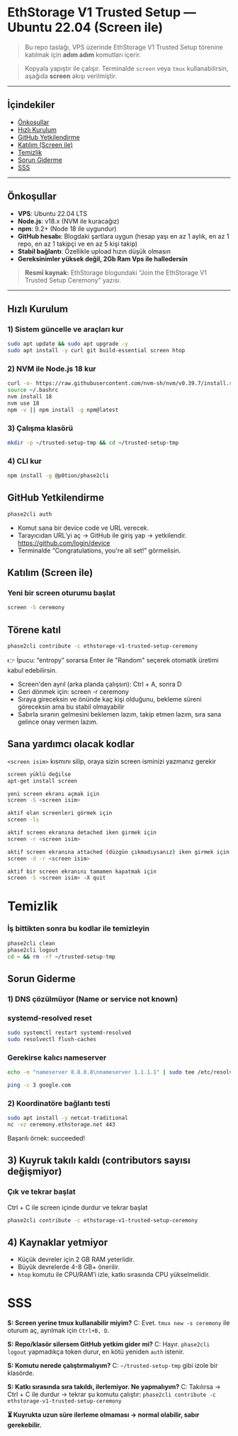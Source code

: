 # EthStorage V1 Trusted Setup — Ubuntu 22.04 (Screen ile)

> Bu repo taslağı, VPS üzerinde EthStorage V1 Trusted Setup törenine katılmak için **adım adım** komutları içerir.

> Kopyala yapıştır ile çalışır. Terminalde `screen` veya `tmux` kullanabilirsin, aşağıda **screen** akışı verilmiştir.

---

## İçindekiler

- [Önkoşullar](#önkoşullar)
- [Hızlı Kurulum](#hızlı-kurulum)
- [GitHub Yetkilendirme](#github-yetkilendirme)
- [Katılım (Screen ile)](#katılım-screen-ile)
- [Temizlik](#temizlik)
- [Sorun Giderme](#sorun-giderme)
- [SSS](#sss)

---

## Önkoşullar

- **VPS**: Ubuntu 22.04 LTS
- **Node.js**: v18.x (NVM ile kuracağız)
- **npm**: 9.2+ (Node 18 ile uygundur)
- **GitHub hesabı**: Blogdaki şartlara uygun (hesap yaşı en az 1 aylık, en az 1 repo, en az 1 takipçi ve en az 5 kişi takip)
- **Stabil bağlantı**: Özellikle upload hızın düşük olmasın
- **Gereksinimler yüksek değil, 2Gb Ram Vps ile halledersin**

> **Resmî kaynak:** EthStorage blogundaki “Join the EthStorage V1 Trusted Setup Ceremony” yazısı.

---

## Hızlı Kurulum

### 1) Sistem güncelle ve araçları kur
```bash
sudo apt update && sudo apt upgrade -y
sudo apt install -y curl git build-essential screen htop
```

### 2) NVM ile Node.js 18 kur
```bash
curl -o- https://raw.githubusercontent.com/nvm-sh/nvm/v0.39.7/install.sh | bash
source ~/.bashrc
nvm install 18
nvm use 18
npm -v || npm install -g npm@latest
```

### 3) Çalışma klasörü
```bash
mkdir -p ~/trusted-setup-tmp && cd ~/trusted-setup-tmp
```

### 4) CLI kur
```bash
npm install -g @p0tion/phase2cli
```

## GitHub Yetkilendirme

```bash
phase2cli auth

```
- Komut sana bir device code ve URL verecek.
- Tarayıcıdan URL’yi aç → GitHub ile giriş yap → yetkilendir. https://github.com/login/device
- Terminalde “Congratulations, you're all set!” görmelisin.

## Katılım (Screen ile)

### Yeni bir screen oturumu başlat
```bash
screen -S ceremony
```
## Törene katıl
```bash
phase2cli contribute -c ethstorage-v1-trusted-setup-ceremony
```
👉 İpucu: “entropy” sorarsa Enter ile "Random" seçerek otomatik üretimi kabul edebilirsin.

- Screen'den ayrıl (arka planda çalışsın): Ctrl + A, sonra D
- Geri dönmek için: screen -r ceremony
- Sıraya gireceksin ve önünde kaç kişi olduğunu, bekleme süreni göreceksin ama bu stabil olmayabilir
- Sabırla sıranın gelmesini beklemen lazım, takip etmen lazım, sıra sana gelince onay vermen lazım.

## Sana yardımcı olacak kodlar

`<screen isim>` kısmını silip, oraya sizin screen isminizi yazmanız gerekir

```bash
screen yüklü değilse
apt-get install screen

yeni screen ekranı açmak için
screen -S <screen isim>

aktif olan screenleri görmek için
screen -ls

aktif screen ekranına detached iken girmek için
screen -r <screen isim>

aktif screen ekranına attached (düzgün çıkmadıysanız) iken girmek için
screen -d -r <screen isim>

aktif bir screen ekranını tamamen kapatmak için
screen -S <screen isim> -X quit 

```
# Temizlik

### İş bittikten sonra bu kodlar ile temizleyin
```bash
phase2cli clean
phase2cli logout
cd ~ && rm -rf ~/trusted-setup-tmp
```

## Sorun Giderme
### 1) DNS çözülmüyor (Name or service not known)

### systemd-resolved reset
```bash
sudo systemctl restart systemd-resolved
sudo resolvectl flush-caches
```

### Gerekirse kalıcı nameserver
```bash
echo -e "nameserver 8.8.8.8\nnameserver 1.1.1.1" | sudo tee /etc/resolv.conf

ping -c 3 google.com
```

### 2) Koordinatöre bağlantı testi
```bash
sudo apt install -y netcat-traditional
nc -vz ceremony.ethstorage.net 443
```
Başarılı örnek: succeeded!

## 3) Kuyruk takılı kaldı (contributors sayısı değişmiyor)

### Çık ve tekrar başlat
Ctrl + C ile screen içinde durdur ve tekrar başlat
```bash
phase2cli contribute -c ethstorage-v1-trusted-setup-ceremony
```

## 4) Kaynaklar yetmiyor

- Küçük devreler için 2 GB RAM yeterlidir.
- Büyük devrelerde 4-8 GB+ önerilir.
- `htop` komutu ile CPU/RAM’i izle, katkı sırasında CPU yükselmelidir.

# SSS

**S: Screen yerine tmux kullanabilir miyim?**
C: Evet. `tmux new -s ceremony` ile oturum aç, ayrılmak için `Ctrl+B, D`.

**S: Repo/klasör silersem GitHub yetkim gider mi?**
C: Hayır. `phase2cli logout` yapmadıkça token durur, en kötü yeniden `auth` istenir.

**S: Komutu nerede çalıştırmalıyım?**
C: `~/trusted-setup-tmp` gibi izole bir klasörde.

**S: Katkı sırasında sıra takıldı, ilerlemiyor. Ne yapmalıyım?**
C: Takılırsa → Ctrl + C ile durdur → tekrar şu komutu çalıştır:
`phase2cli contribute -c ethstorage-v1-trusted-setup-ceremony`

**⏳ Kuyrukta uzun süre ilerleme olmaması → normal olabilir, sabır gerekebilir.**
